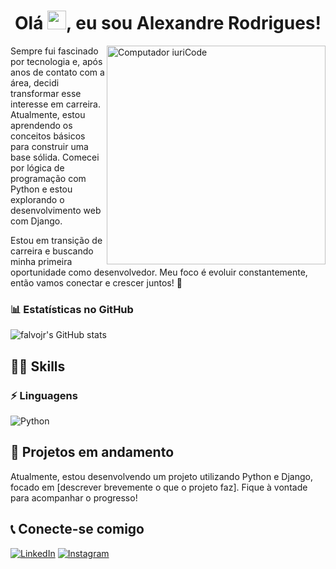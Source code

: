 <h1 align="center">Olá <img src="https://raw.githubusercontent.com/kaueMarques/kaueMarques/master/hi.gif" height="30px">, eu sou Alexandre Rodrigues!</h1>

<img src="https://raw.githubusercontent.com/MicaelliMedeiros/micaellimedeiros/master/image/computer-illustration.png" min-width="350px" max-width="350px" width="350px" align="right" alt="Computador iuriCode">

Sempre fui fascinado por tecnologia e, após anos de contato com a área, decidi transformar esse interesse em carreira. Atualmente, estou aprendendo os conceitos básicos para construir uma base sólida. Comecei por lógica de programação com Python e estou explorando o desenvolvimento web com Django.

Estou em transição de carreira e buscando minha primeira oportunidade como desenvolvedor. Meu foco é evoluir constantemente, então vamos conectar e crescer juntos! 🚀

### 📊 Estatísticas no GitHub
![falvojr's GitHub stats](https://github-readme-stats.vercel.app/api?username=aleehblackstar&show_icons=true&theme=date_night)

## :superhero_man: Skills

### :zap: Linguagens
<div>
  <img src="https://img.shields.io/badge/Python-FFD43B?style=for-the-badge&logo=python&logoColor=blue" alt="Python" title="Python" /> 
</div>

## :construction: Projetos em andamento
Atualmente, estou desenvolvendo um projeto utilizando Python e Django, focado em [descrever brevemente o que o projeto faz]. Fique à vontade para acompanhar o progresso!

## :telephone_receiver: Conecte-se comigo
[![LinkedIn](https://img.shields.io/badge/linkedin-%230077B5.svg?style=for-the-badge&logo=linkedin&logoColor=white)](https://www.linkedin.com/in/alexandre-rodrigues-9a1050100/)
[![Instagram](https://img.shields.io/badge/Instagram-%23E4405F.svg?style=for-the-badge&logo=Instagram&logoColor=white)](https://www.instagram.com/aleehblackstar/?hl=pt-br)
